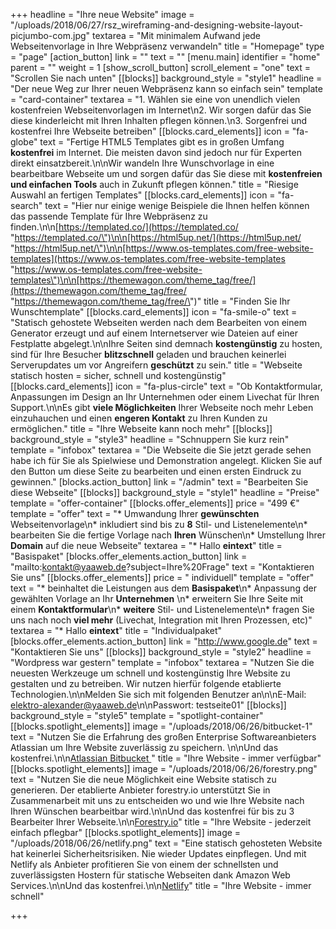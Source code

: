 +++
headline = "Ihre neue Website"
image = "/uploads/2018/06/27/rsz_wireframing-and-designing-website-layout-picjumbo-com.jpg"
textarea = "Mit minimalem Aufwand jede Webseitenvorlage in Ihre Webpräsenz verwandeln"
title = "Homepage"
type = "page"
[action_button]
link = ""
text = ""
[menu.main]
identifier = "home"
parent = ""
weight = 1
[show_scroll_button]
scroll_element = "one"
text = "Scrollen Sie nach unten"
[[blocks]]
background_style = "style1"
headline = "Der neue Weg zur Ihrer neuen Webpräsenz kann so einfach sein"
template = "card-container"
textarea = "1. Wählen sie eine von unendlich vielen kostenfreien Webseitenvorlagen im Internet\n2. Wir sorgen dafür das Sie diese kinderleicht mit Ihren Inhalten pflegen können.\n3. Sorgenfrei und kostenfrei Ihre Webseite betreiben"
[[blocks.card_elements]]
icon = "fa-globe"
text = "Fertige HTML5 Templates gibt es in großen Umfang **kostenfrei** im Internet. Die meisten davon sind jedoch nur für Experten direkt einsatzbereit.\n\nWir wandeln Ihre Wunschvorlage in eine bearbeitbare Webseite um und sorgen dafür das Sie diese mit **kostenfreien und einfachen Tools** auch in Zukunft pflegen können."
title = "Riesige Auswahl an fertigen Templates"
[[blocks.card_elements]]
icon = "fa-search"
text = "Hier nur einige wenige Beispiele die Ihnen helfen können das passende Template für Ihre Webpräsenz zu finden.\n\n[https://templated.co/](https://templated.co/ \"https://templated.co/\")\n\n[https://html5up.net/](https://html5up.net/ \"https://html5up.net/\")\n\n[https://www.os-templates.com/free-website-templates](https://www.os-templates.com/free-website-templates \"https://www.os-templates.com/free-website-templates\")\n\n[https://themewagon.com/theme_tag/free/](https://themewagon.com/theme_tag/free/ \"https://themewagon.com/theme_tag/free/\")"
title = "Finden Sie Ihr Wunschtemplate"
[[blocks.card_elements]]
icon = "fa-smile-o"
text = "Statisch gehostete Webseiten werden nach dem Bearbeiten von einem Generator erzeugt und auf einem Internetserver wie Dateien auf einer Festplatte abgelegt.\n\nIhre Seiten sind demnach **kostengünstig** zu hosten, sind für Ihre Besucher **blitzschnell** geladen und brauchen keinerlei Serverupdates um vor Angreifern **geschützt** zu sein."
title = "Webseite statisch hosten = sicher, schnell und kostengünstig"
[[blocks.card_elements]]
icon = "fa-plus-circle"
text = "Ob Kontaktformular, Anpassungen im Design an Ihr Unternehmen oder einem Livechat für Ihren Support.\n\nEs gibt **viele Möglichkeiten** Ihrer Webseite noch mehr Leben einzuhauchen und einen **engeren Kontakt** zu Ihren Kunden zu ermöglichen."
title = "Ihre Webseite kann noch mehr"
[[blocks]]
background_style = "style3"
headline = "Schnuppern Sie kurz rein"
template = "infobox"
textarea = "Die Webseite die Sie jetzt gerade sehen habe ich für Sie als Spielwiese und Demonstration angelegt. Klicken Sie auf den Button um diese Seite zu bearbeiten und einen ersten Eindruck zu gewinnen."
[blocks.action_button]
link = "/admin"
text = "Bearbeiten Sie diese Webseite"
[[blocks]]
background_style = "style1"
headline = "Preise"
template = "offer-container"
[[blocks.offer_elements]]
price = "499 €"
template = "offer"
text = "* Umwandung Ihrer **gewünschten** Webseitenvorlage\n* inkludiert sind bis zu **8** Stil- und Listenelemente\n* bearbeiten Sie die fertige Vorlage nach **Ihren** Wünschen\n* Umstellung Ihrer **Domain** auf die neue Webseite"
textarea = "* Hallo **eintext**"
title = "Basispaket"
[blocks.offer_elements.action_button]
link = "mailto:kontakt@yaaweb.de?subject=Ihre%20Frage"
text = "Kontaktieren Sie uns"
[[blocks.offer_elements]]
price = " individuell"
template = "offer"
text = "* beinhaltet die Leistungen aus dem **Basispaket**\n* Anpassung der gewählten Vorlage an Ihr **Unternehmen** \n* erweitern Sie Ihre Seite mit einem **Kontaktformular**\n* **weitere** Stil- und Listenelemente\n* fragen Sie uns nach noch **viel mehr** (Livechat, Integration mit Ihren Prozessen, etc)"
textarea = "* Hallo **eintext**"
title = "Individualpaket"
[blocks.offer_elements.action_button]
link = "http://www.google.de"
text = "Kontaktieren Sie uns"
[[blocks]]
background_style = "style2"
headline = "Wordpress war gestern"
template = "infobox"
textarea = "Nutzen Sie die neuesten Werkzeuge um schnell und kostengünstig Ihre Website zu gestalten und zu betreiben. Wir nutzen hierfür folgende etablierte Technologien.\n\nMelden Sie sich mit folgenden Benutzer an\n\nE-Mail: elektro-alexander@yaaweb.de\n\nPasswort: testseite01"
[[blocks]]
background_style = "style5"
template = "spotlight-container"
[[blocks.spotlight_elements]]
image = "/uploads/2018/06/26/bitbucket-1"
text = "Nutzen Sie die Erfahrung des großen Enterprise Softwareanbieters Atlassian um Ihre Website zuverlässig zu speichern.  \n\nUnd das kostenfrei.\n\n[Atlassian Bitbucket ](https://bitbucket.org/product/pricing?tab=cloud)"
title = "Ihre Website - immer verfügbar"
[[blocks.spotlight_elements]]
image = "/uploads/2018/06/26/forestry.png"
text = "Nutzen Sie die neue Möglichkeit eine Website statisch zu generieren. Der etablierte Anbieter forestry.io unterstützt Sie in Zusammenarbeit mit uns zu entscheiden wo und wie Ihre Website nach Ihren Wünschen bearbeitbar wird.\n\nUnd das kostenfrei für bis zu 3 Bearbeiter Ihrer Webseite.\n\n[Forestry.io](https://forestry.io/pricing/)"
title = "Ihre Website - jederzeit einfach pflegbar"
[[blocks.spotlight_elements]]
image = "/uploads/2018/06/26/netlify.png"
text = "Eine statisch gehosteten Website hat keinerlei Sicherheitsrisiken. Nie wieder Updates einpflegen. Und mit Netlify als Anbieter profitieren Sie von einem der schnellsten und zuverlässigsten Hostern für statische Webseiten dank Amazon Web Services.\n\nUnd das kostenfrei.\n\n[Netlify](https://www.netlify.com/pricing/)"
title = "Ihre Website - immer schnell"

+++

